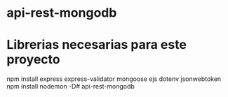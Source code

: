 # api-rest-mongodb

# Librerias necesarias para este proyecto

npm install express express-validator mongoose ejs dotenv jsonwebtoken
npm install nodemon -D# api-rest-mongodb
